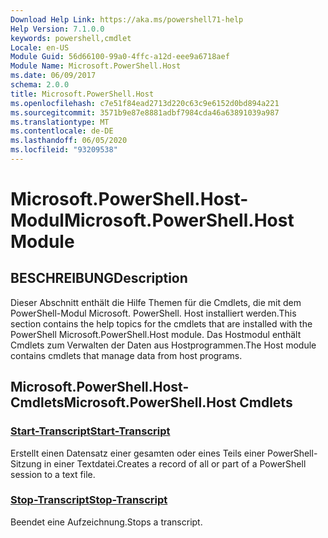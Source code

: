 ```yaml
---
Download Help Link: https://aka.ms/powershell71-help
Help Version: 7.1.0.0
keywords: powershell,cmdlet
Locale: en-US
Module Guid: 56d66100-99a0-4ffc-a12d-eee9a6718aef
Module Name: Microsoft.PowerShell.Host
ms.date: 06/09/2017
schema: 2.0.0
title: Microsoft.PowerShell.Host
ms.openlocfilehash: c7e51f84ead2713d220c63c9e6152d0bd894a221
ms.sourcegitcommit: 3571b9e87e8881adbf7984cda46a63891039a987
ms.translationtype: MT
ms.contentlocale: de-DE
ms.lasthandoff: 06/05/2020
ms.locfileid: "93209538"
---
```

# <span data-ttu-id="c503d-103">Microsoft.PowerShell.Host-Modul</span><span class="sxs-lookup"><span data-stu-id="c503d-103">Microsoft.PowerShell.Host Module</span></span>

## <span data-ttu-id="c503d-104">BESCHREIBUNG</span><span class="sxs-lookup"><span data-stu-id="c503d-104">Description</span></span>

<span data-ttu-id="c503d-105">Dieser Abschnitt enthält die Hilfe Themen für die Cmdlets, die mit dem PowerShell-Modul Microsoft. PowerShell. Host installiert werden.</span><span class="sxs-lookup"><span data-stu-id="c503d-105">This section contains the help topics for the cmdlets that are installed with the PowerShell Microsoft.PowerShell.Host module.</span></span> <span data-ttu-id="c503d-106">Das Hostmodul enthält Cmdlets zum Verwalten der Daten aus Hostprogrammen.</span><span class="sxs-lookup"><span data-stu-id="c503d-106">The Host module contains cmdlets that manage data from host programs.</span></span>

## <span data-ttu-id="c503d-107">Microsoft.PowerShell.Host-Cmdlets</span><span class="sxs-lookup"><span data-stu-id="c503d-107">Microsoft.PowerShell.Host Cmdlets</span></span>

### [<span data-ttu-id="c503d-108">Start-Transcript</span><span class="sxs-lookup"><span data-stu-id="c503d-108">Start-Transcript</span></span>](Start-Transcript.md)
<span data-ttu-id="c503d-109">Erstellt einen Datensatz einer gesamten oder eines Teils einer PowerShell-Sitzung in einer Textdatei.</span><span class="sxs-lookup"><span data-stu-id="c503d-109">Creates a record of all or part of a PowerShell session to a text file.</span></span>

### [<span data-ttu-id="c503d-110">Stop-Transcript</span><span class="sxs-lookup"><span data-stu-id="c503d-110">Stop-Transcript</span></span>](Stop-Transcript.md)
<span data-ttu-id="c503d-111">Beendet eine Aufzeichnung.</span><span class="sxs-lookup"><span data-stu-id="c503d-111">Stops a transcript.</span></span>

